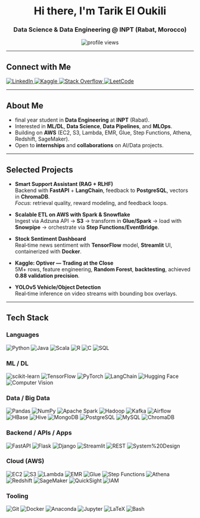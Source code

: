<!-- Profile README — @TarikEloukili -->

<h1 align="center">Hi there, I'm Tarik El Oukili </h1>
<h3 align="center">Data Science & Data Engineering @ INPT (Rabat, Morocco)</h3>

<p align="center">
  <!-- Profile views counter -->
  <img src="https://komarev.com/ghpvc/?username=TarikEloukili&label=Profile%20Views&color=0e75b6&style=flat" alt="profile views" />
</p>

---

##  Connect with Me

<p>
  <a href="https://www.linkedin.com/in/tarik-el-oukili/" target="_blank">
    <img src="https://img.shields.io/badge/LinkedIn-0A66C2.svg?style=for-the-badge&logo=linkedin&logoColor=white" alt="LinkedIn"/>
  </a>
  <a href="https://www.kaggle.com/tarikeloukili" target="_blank">
    <img src="https://img.shields.io/badge/Kaggle-20BEFF.svg?style=for-the-badge&logo=kaggle&logoColor=white" alt="Kaggle"/>
  </a>
  <a href="https://stackoverflow.com/users/19802591" target="_blank">
    <img src="https://img.shields.io/badge/Stack%20Overflow-FE7A16.svg?style=for-the-badge&logo=stack-overflow&logoColor=white" alt="Stack Overflow"/>
  </a>
  <a href="https://leetcode.com/u/Tarik_El_Oukili/" target="_blank">
    <img src="https://img.shields.io/badge/LeetCode-FFA116.svg?style=for-the-badge&logo=leetcode&logoColor=black" alt="LeetCode"/>
  </a>
</p>

---

##  About Me

-  final year student in **Data Engineering** at **INPT** (Rabat).
-  Interested in **ML/DL**, **Data Science**, **Data Pipelines**, and **MLOps**.
-  Building on **AWS** (EC2, S3, Lambda, EMR, Glue, Step Functions, Athena, Redshift, SageMaker).
-  Open to **internships** and **collaborations** on AI/Data projects.

---

##  Selected Projects

-  **Smart Support Assistant (RAG + RLHF)**  
  Backend with **FastAPI** + **LangChain**, feedback to **PostgreSQL**, vectors in **ChromaDB**.  
  *Focus*: retrieval quality, reward modeling, and feedback loops.

-  **Scalable ETL on AWS with Spark & Snowflake**  
  Ingest via Adzuna API → **S3** → transform in **Glue/Spark** → load with **Snowpipe** → orchestrate via **Step Functions/EventBridge**.

-  **Stock Sentiment Dashboard**  
  Real‑time news sentiment with **TensorFlow** model, **Streamlit** UI, containerized with **Docker**.

-  **Kaggle: Optiver — Trading at the Close**  
  5M+ rows, feature engineering, **Random Forest**, **backtesting**, achieved **0.88 validation precision**.

-  **YOLOv5 Vehicle/Object Detection**  
  Real‑time inference on video streams with bounding box overlays.


---

##  Tech Stack

###  Languages
![Python](https://img.shields.io/badge/Python-3670A0.svg?style=flat&logo=python&logoColor=ffdd54)
![Java](https://img.shields.io/badge/Java-ED8B00.svg?style=flat&logo=openjdk&logoColor=white)
![Scala](https://img.shields.io/badge/Scala-DC322F.svg?style=flat&logo=scala&logoColor=white)
![R](https://img.shields.io/badge/R-276DC3.svg?style=flat&logo=r&logoColor=white)
![C](https://img.shields.io/badge/C-00599C.svg?style=flat&logo=c&logoColor=white)
![SQL](https://img.shields.io/badge/SQL-003B57.svg?style=flat&logo=postgresql&logoColor=white)

###  ML / DL
![scikit-learn](https://img.shields.io/badge/scikit--learn-F7931E.svg?style=flat&logo=scikitlearn&logoColor=white)
![TensorFlow](https://img.shields.io/badge/TensorFlow-FF6F00.svg?style=flat&logo=tensorflow&logoColor=white)
![PyTorch](https://img.shields.io/badge/PyTorch-EE4C2C.svg?style=flat&logo=pytorch&logoColor=white)
![LangChain](https://img.shields.io/badge/LangChain-1A1A1A.svg?style=flat&logo=chainlink&logoColor=white)
![Hugging Face](https://img.shields.io/badge/Hugging%20Face-FFD21E.svg?style=flat&logo=huggingface&logoColor=000)
![Computer Vision](https://img.shields.io/badge/Computer%20Vision-0A0A0A.svg?style=flat)

###  Data / Big Data
![Pandas](https://img.shields.io/badge/Pandas-150458.svg?style=flat&logo=pandas&logoColor=white)
![NumPy](https://img.shields.io/badge/NumPy-013243.svg?style=flat&logo=numpy&logoColor=white)
![Apache Spark](https://img.shields.io/badge/Spark-E25A1C.svg?style=flat&logo=apache-spark&logoColor=white)
![Hadoop](https://img.shields.io/badge/Hadoop-FF8300.svg?style=flat&logo=apache&logoColor=white)
![Kafka](https://img.shields.io/badge/Kafka-231F20.svg?style=flat&logo=apachekafka&logoColor=white)
![Airflow](https://img.shields.io/badge/Airflow-017CEE.svg?style=flat&logo=apacheairflow&logoColor=white)
![HBase](https://img.shields.io/badge/HBase-EA3D2F.svg?style=flat)
![Hive](https://img.shields.io/badge/Hive-FDEE21.svg?style=flat&logo=apachehive&logoColor=000)
![MongoDB](https://img.shields.io/badge/MongoDB-47A248.svg?style=flat&logo=mongodb&logoColor=white)
![PostgreSQL](https://img.shields.io/badge/PostgreSQL-4169E1.svg?style=flat&logo=postgresql&logoColor=white)
![MySQL](https://img.shields.io/badge/MySQL-4479A1.svg?style=flat&logo=mysql&logoColor=white)
![ChromaDB](https://img.shields.io/badge/ChromaDB-0A0A0A.svg?style=flat)

###  Backend / APIs / Apps
![FastAPI](https://img.shields.io/badge/FastAPI-009688.svg?style=flat&logo=fastapi&logoColor=white)
![Flask](https://img.shields.io/badge/Flask-000000.svg?style=flat&logo=flask&logoColor=white)
![Django](https://img.shields.io/badge/Django-092E20.svg?style=flat&logo=django&logoColor=white)
![Streamlit](https://img.shields.io/badge/Streamlit-FF4B4B.svg?style=flat&logo=streamlit&logoColor=white)
![REST](https://img.shields.io/badge/REST-333333.svg?style=flat)
![System%20Design](https://img.shields.io/badge/System%20Design-333333.svg?style=flat)

###  Cloud (AWS)
![EC2](https://img.shields.io/badge/EC2-FF9900.svg?style=flat&logo=amazon-aws&logoColor=white)
![S3](https://img.shields.io/badge/S3-569A31.svg?style=flat&logo=amazon-aws&logoColor=white)
![Lambda](https://img.shields.io/badge/Lambda-FF9900.svg?style=flat&logo=aws-lambda&logoColor=white)
![EMR](https://img.shields.io/badge/EMR-FF9900.svg?style=flat&logo=amazon-aws&logoColor=white)
![Glue](https://img.shields.io/badge/Glue-FF9900.svg?style=flat&logo=amazon-aws&logoColor=white)
![Step Functions](https://img.shields.io/badge/Step%20Functions-FF4F8B.svg?style=flat&logo=aws&logoColor=white)
![Athena](https://img.shields.io/badge/Athena-232F3E.svg?style=flat&logo=amazon-aws&logoColor=white)
![Redshift](https://img.shields.io/badge/Redshift-8C4FFF.svg?style=flat&logo=amazon-redshift&logoColor=white)
![SageMaker](https://img.shields.io/badge/SageMaker-0091D5.svg?style=flat&logo=amazonaws&logoColor=white)
![QuickSight](https://img.shields.io/badge/QuickSight-232F3E.svg?style=flat&logo=amazon-aws&logoColor=white)
![IAM](https://img.shields.io/badge/IAM-232F3E.svg?style=flat&logo=amazon-aws&logoColor=white)

###  Tooling
![Git](https://img.shields.io/badge/Git-F05033.svg?style=flat&logo=git&logoColor=white)
![Docker](https://img.shields.io/badge/Docker-0db7ed.svg?style=flat&logo=docker&logoColor=white)
![Anaconda](https://img.shields.io/badge/Anaconda-44A833.svg?style=flat&logo=anaconda&logoColor=white)
![Jupyter](https://img.shields.io/badge/Jupyter-F37626.svg?style=flat&logo=jupyter&logoColor=white)
![LaTeX](https://img.shields.io/badge/LaTeX-008080.svg?style=flat&logo=latex&logoColor=white)
![Bash](https://img.shields.io/badge/Bash-121011.svg?style=flat&logo=gnu-bash&logoColor=white)




